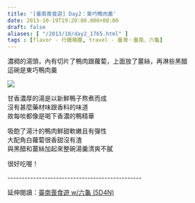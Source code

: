 ```yaml
---
title: '[臺南喪食遊] Day2：東巧鴨肉羹'
date: 2013-10-19T19:20:00.000+08:00
draft: false
aliases: [ "/2013/10/day2_1765.html" ]
tags : [flavor - 行膳積腹, travel - 臺灣・臺南、六龜]
---
```


濃稠的湯頭，內有切片了鴨肉跟蘿蔔，上面放了薑絲，再淋些黑醋  
這碗是東巧鴨肉羹

![](/images/tainan2i.jpg)

甘香濃厚的湯是以新鮮鴨子熬煮而成  
沒有甚麼藥材味跟香料的味道  
故每啖都像是喝下香濃的鴨精華

  

吸飽了湯汁的鴨肉鮮甜軟嫩且有彈性  
大配角白蘿蔔很香甜沒有渣  
與黑醋和薑絲加起來整碗湯羹清爽不膩

  

很好吃喔！  
  
\-----------------------------------------------  
  
延伸閱讀：[臺南喪食遊 w/六龜 (5D4N)](https://hidie.net/tainan5d4n/)
